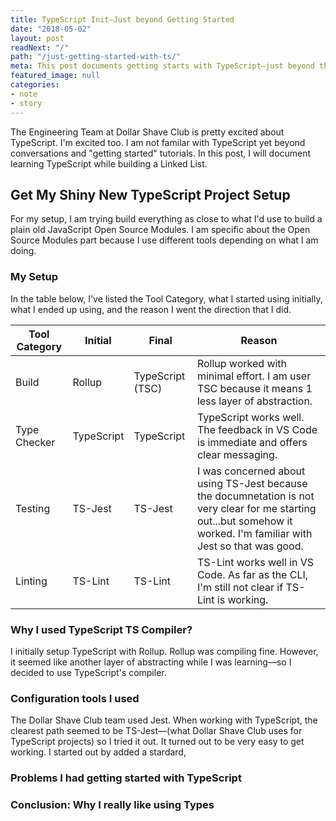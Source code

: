 ```yaml
---
title: TypeScript Init—Just beyond Getting Started
date: "2018-05-02"
layout: post
readNext: "/"
path: "/just-getting-started-with-ts/"
meta: This post documents getting starts with TypeScript—just beyond the Gettings Started Tut. In this Post I will go through and document the Linked List Data Structure in TypeScript.
featured_image: null
categories:
- note
- story
---
```


The Engineering Team at Dollar Shave Club is pretty excited about TypeScript. I'm excited too. I am not familar with TypeScript yet beyond conversations and "getting started" tutorials. In this post, I will document learning TypeScript while building a Linked List.

## Get My Shiny New TypeScript Project Setup

For my setup, I am trying build everything as close to what I'd use to build a plain old JavaScript Open Source Modules. I am specific about the Open Source Modules part because I use different tools depending on what I am doing.

### My Setup

In the table below, I've listed the Tool Category, what I started using initially, what I ended up using, and the reason I went the direction that I did.

|Tool Category| Initial | Final | Reason |
|---|---|---|---|
| Build | Rollup | TypeScript (TSC) | Rollup worked with minimal effort. I am user TSC because it means 1 less layer of abstraction. |
| Type Checker | TypeScript | TypeScript | TypeScript works well. The feedback in VS Code is immediate and offers clear messaging. |
| Testing | TS-Jest | TS-Jest | I was concerned about using TS-Jest because the documnetation is not very clear for me starting out...but somehow it worked. I'm familiar with Jest so that was good. |
| Linting | TS-Lint | TS-Lint | TS-Lint works well in VS Code. As far as the CLI, I'm still not clear if TS-Lint is working. |

### Why I used TypeScript TS Compiler?

I initially setup TypeScript with Rollup. Rollup was compiling fine. However, it seemed like another layer of abstracting while I was learning—so I decided to use TypeScript's compiler.

### Configuration tools I used

The Dollar Shave Club team used Jest. When working with TypeScript, the clearest path seemed to be TS-Jest—(what Dollar Shave Club uses for TypeScript projects) so I tried it out. It turned out to be very easy to get working. I started out by added a stardard, 

### Problems I had getting started with TypeScript

### Conclusion: Why I really like using Types
